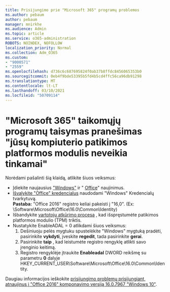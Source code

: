 ```yaml
---
title: Prisijungimo prie "Microsoft 365" programų problemos
ms.author: pebaum
author: pebaum
manager: mnirkhe
ms.audience: Admin
ms.topic: article
ms.service: o365-administration
ROBOTS: NOINDEX, NOFOLLOW
localization_priority: Normal
ms.collection: Adm_O365
ms.custom:
- "9000571"
- "2559"
ms.openlocfilehash: d736c6c687695824f0ab37b8ffdc8456065353b0
ms.sourcegitcommit: 0eb4f9bde53395b5fd4b5cd4ffc56ca96db91298
ms.translationtype: MT
ms.contentlocale: lt-LT
ms.lasthandoff: 03/10/2021
ms.locfileid: "50709114"
---
```

# <a name="fixing-the-microsoft-365-apps-your-computers-trusted-platform-module-is-not-functioning-properly-message"></a>"Microsoft 365" taikomųjų programų taisymas pranešimas "jūsų kompiuterio patikimos platformos modulis neveikia tinkamai"

Norėdami pašalinti šią klaidą, atlikite šiuos veiksmus:

- Įdiekite naujausius ["Windows"](https://support.microsoft.com/help/4027667/windows-10-update) ir " [Office](https://support.office.com/article/update-office-and-your-computer-with-microsoft-update-2ab296f3-7f03-43a2-8e50-46de917611c5)" naujinimus.
- [Išvalykite "Office" kredencialus](https://docs.microsoft.com/office/troubleshoot/office-suite-issues/another-account-already-signed-in#step-4-clear-cached-credentials-on-the-computer) naudodami "Windows" Kredencialų tvarkytuvą.<br/>
    **Pastaba:** "Office 2016" registro keliai pakeisti į "16,0". (Ex: \Software\Microsoft\Office\16.0\Common\Identity\)
- Išbandykite [vartotojų atkūrimo procesą](https://docs.microsoft.com/office365/troubleshoot/administration/connection-issue-when-sign-in-office-2016#symptom-2) , kad išspręstumėte patikimos platformos modulio (TPM) triktis.
- Nustatykite EnableADAL = 0 atlikdami šiuos veiksmus:  
    1. Dešiniuoju pelės mygtuku spustelėkite "Windows" mygtuką pradėti, pasirinkite **vykdyti**, įveskite **regedit**, tada pasirinkite **gerai**.
    2. Pasirinkite **taip** , kad leistumėte registro rengyklę atlikti savo įrenginio keitimą.
    3. Registro rengyklėje įtraukite **Enableadal** DWORD reikšmę su parametru **0** dalyje HKEY_CURRENT_USER\Software\Microsoft\Office\16.0\Common\Identity.

Daugiau informacijos ieškokite [prisijungimo problemų prisijungiant, atnaujinus į "Office 2016" komponavimo versiją 16.0.7967 "Windows 10"](https://docs.microsoft.com/office365/troubleshoot/administration/connection-issue-when-sign-in-office-2016).